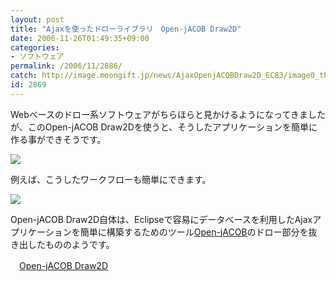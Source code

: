 ```yaml
---
layout: post
title: "Ajaxを使ったドローライブラリ　Open-jACOB Draw2D"
date: 2006-11-26T01:49:35+09:00
categories:
- ソフトウェア
permalink: /2006/11/2886/
catch: http://image.moongift.jp/news/AjaxOpenjACOBDraw2D_EC83/image0_thumb5.png
id: 2869
---
```

Webベースのドロー系ソフトウェアがちらほらと見かけるようになってきましたが、このOpen-jACOB Draw2Dを使うと、そうしたアプリケーションを簡単に作る事ができそうです。

 

[![](http://image.moongift.jp/news/AjaxOpenjACOBDraw2D_EC83/image0_thumb.png)](http://image.moongift.jp/news/AjaxOpenjACOBDraw2D_EC83/image02.png)

 

例えば、こうしたワークフローも簡単にできます。

 

[![](http://image.moongift.jp/news/AjaxOpenjACOBDraw2D_EC83/image0_thumb5.png)](http://image.moongift.jp/news/AjaxOpenjACOBDraw2D_EC83/image09.png)

 

Open-jACOB Draw2D自体は、Eclipseで容易にデータベースを利用したAjaxアプリケーションを簡単に構築するためのツール[Open-jACOB](http://www.openjacob.org/index.html)のドロー部分を抜き出したもののようです。

 

　[Open-jACOB Draw2D](http://www.openjacob.org/draw2d.html)

